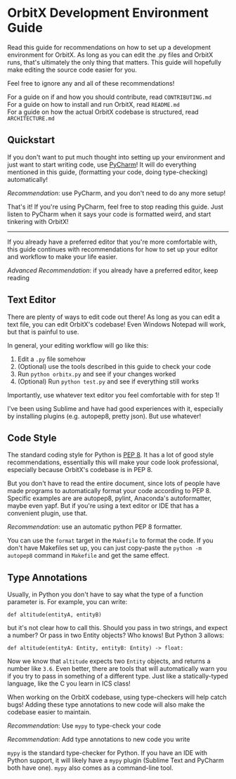 # OrbitX Development Environment Guide

Read this guide for recommendations on how to set up a development environment
for OrbitX. As long as you can edit the .py files and OrbitX runs, that's
ultimately the only thing that matters. This guide will hopefully make editing
the source code easier for you.

Feel free to ignore any and all of these recommendations!

For a guide on if and how you should contribute, read `CONTRIBUTING.md`  
For a guide on how to install and run OrbitX, read `README.md`  
For a guide on how the actual OrbitX codebase is structured, read `ARCHITECTURE.md`

## Quickstart

If you don't want to put much thought into setting up your environment and just
want to start writing code, use [PyCharm](https://www.jetbrains.com/pycharm/)!
It will do everything mentioned in this guide, (formatting your code, doing
type-checking) automatically!

*Recommendation*: use PyCharm, and you don't need to do any more setup!

That's it! If you're using PyCharm, feel free to stop reading this guide. Just
listen to PyCharm when it says your code is formatted weird, and start
tinkering with OrbitX!

---

If you already have a preferred editor that you're more comfortable with, this
guide continues with recommendations for how to set up your editor and workflow
to make your life easier.

*Advanced Recommendation*: if you already have a preferred editor, keep reading

## Text Editor

There are plenty of ways to edit code out there! As long as you can edit a text
file, you can edit OrbitX's codebase! Even Windows Notepad will work, but that
is painful to use.

In general, your editing workflow will go like this:

1. Edit a `.py` file somehow
2. (Optional) use the tools described in this guide to check your code
3. Run `python orbitx.py` and see if your changes worked
4. (Optional) Run `python test.py` and see if everything still works

Importantly, use whatever text editor you feel comfortable with for step 1!

I've been using Sublime and have had good experiences with it, especially by
installing plugins (e.g. autopep8, pretty json). But use whatever!

## Code Style

The standard coding style for Python is
[PEP 8](https://www.python.org/dev/peps/pep-0008/). It has a lot of good style
recommendations, essentially this will make your code look professional,
especially because OrbitX's codebase is in PEP 8.

But you don't have to read the entire document, since lots of people have made
programs to automatically format your code according to PEP 8. Specific
examples are are autopep8, pylint, Anaconda's autoformatter, maybe even yapf.
But if you're using a text editor or IDE that has a convenient plugin, use
that.

*Recommendation*: use an automatic python PEP 8 formatter.

You can use the `format` target in the `Makefile` to format the code. If you
don't have Makefiles set up, you can just copy-paste the `python -m autopep8`
command in `Makefile` and get the same effect.

## Type Annotations

Usually, in Python you don't have to say what the type of a function parameter
is. For example, you can write:

    def altitude(entityA, entityB)

but it's not clear how to call this. Should you pass in two strings, and expect
a number? Or pass in two Entity objects? Who knows! But Python 3 allows:

    def altitude(entityA: Entity, entityB: Entity) -> float:

Now we know that `altitude` expects two `Entity` objects, and returns a number
like `3.6`. Even better, there are tools that will automatically warn you if
you try to pass in something of a different type. Just like a statically-typed
language, like the C you learn in ICS class!

When working on the OrbitX codebase, using type-checkers will help catch bugs!
Adding these type annotations to new code will also make the codebase easier
to maintain.

*Recommendation*: Use `mypy` to type-check your code

*Recommendation*: Add type annotations to new code you write

`mypy` is the standard type-checker for Python. If you have an IDE with
Python support, it will likely have a `mypy` plugin (Sublime Text and PyCharm
both have one). `mypy` also comes as a command-line tool.
